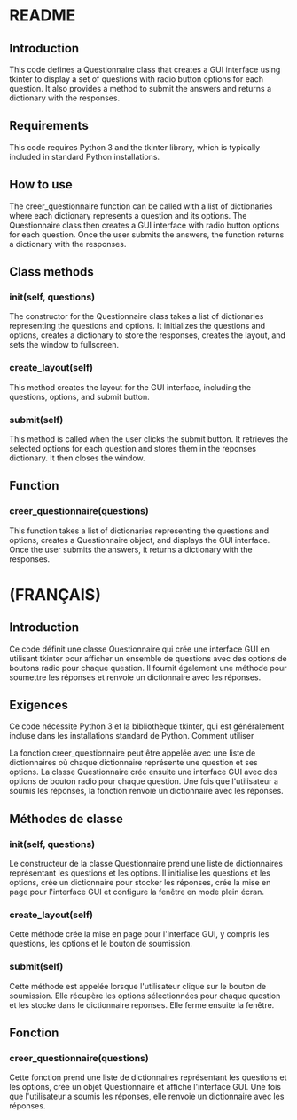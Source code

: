# README

## Introduction

This code defines a Questionnaire class that creates a GUI interface using tkinter to display a set of questions with radio button options for each question. It also provides a method to submit the answers and returns a dictionary with the responses.

## Requirements

This code requires Python 3 and the tkinter library, which is typically included in standard Python installations.

## How to use

The creer_questionnaire function can be called with a list of dictionaries where each dictionary represents a question and its options. The Questionnaire class then creates a GUI interface with radio button options for each question. Once the user submits the answers, the function returns a dictionary with the responses.

## Class methods
### __init__(self, questions)

The constructor for the Questionnaire class takes a list of dictionaries representing the questions and options. It initializes the questions and options, creates a dictionary to store the responses, creates the layout, and sets the window to fullscreen.

### create_layout(self)

This method creates the layout for the GUI interface, including the questions, options, and submit button.

### submit(self)

This method is called when the user clicks the submit button. It retrieves the selected options for each question and stores them in the reponses dictionary. It then closes the window.

## Function
### creer_questionnaire(questions)

This function takes a list of dictionaries representing the questions and options, creates a Questionnaire object, and displays the GUI interface. Once the user submits the answers, it returns a dictionary with the responses.

# (FRANÇAIS)

## Introduction

Ce code définit une classe Questionnaire qui crée une interface GUI en utilisant tkinter pour afficher un ensemble de questions avec des options de boutons radio pour chaque question. Il fournit également une méthode pour soumettre les réponses et renvoie un dictionnaire avec les réponses.

## Exigences

Ce code nécessite Python 3 et la bibliothèque tkinter, qui est généralement incluse dans les installations standard de Python.
Comment utiliser

La fonction creer_questionnaire peut être appelée avec une liste de dictionnaires où chaque dictionnaire représente une question et ses options. La classe Questionnaire crée ensuite une interface GUI avec des options de bouton radio pour chaque question. Une fois que l'utilisateur a soumis les réponses, la fonction renvoie un dictionnaire avec les réponses.

## Méthodes de classe
### __init__(self, questions)

Le constructeur de la classe Questionnaire prend une liste de dictionnaires représentant les questions et les options. Il initialise les questions et les options, crée un dictionnaire pour stocker les réponses, crée la mise en page pour l'interface GUI et configure la fenêtre en mode plein écran.

### create_layout(self)

Cette méthode crée la mise en page pour l'interface GUI, y compris les questions, les options et le bouton de soumission.

### submit(self)

Cette méthode est appelée lorsque l'utilisateur clique sur le bouton de soumission. Elle récupère les options sélectionnées pour chaque question et les stocke dans le dictionnaire reponses. Elle ferme ensuite la fenêtre.

## Fonction

### creer_questionnaire(questions)

Cette fonction prend une liste de dictionnaires représentant les questions et les options, crée un objet Questionnaire et affiche l'interface GUI. Une fois que l'utilisateur a soumis les réponses, elle renvoie un dictionnaire avec les réponses.
